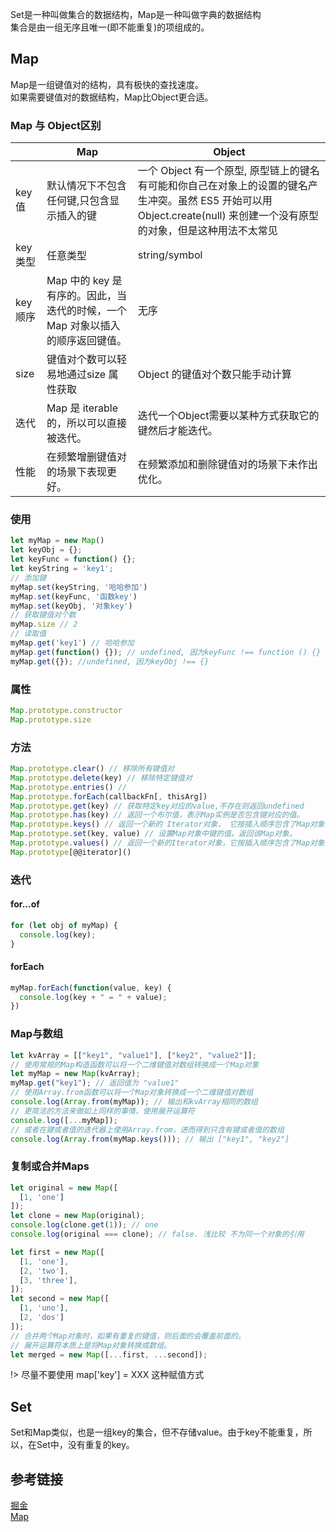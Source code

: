 Set是一种叫做集合的数据结构，Map是一种叫做字典的数据结构　　  
集合是由一组无序且唯一(即不能重复)的项组成的。
## Map
Map是一组键值对的结构，具有极快的查找速度。  
如果需要键值对的数据结构，Map比Object更合适。
### Map 与 Object区别

|         | Map                                                          | Object                                                       |
| ------- | ------------------------------------------------------------ | ------------------------------------------------------------ |
| key值   | 默认情况下不包含任何键,只包含显示插入的键                    | 一个 Object 有一个原型, 原型链上的键名有可能和你自己在对象上的设置的键名产生冲突。虽然 ES5 开始可以用 Object.create(null) 来创建一个没有原型的对象，但是这种用法不太常见 |
| key类型 | 任意类型                                                     | string/symbol                                                |
| key顺序 | Map 中的 key 是有序的。因此，当迭代的时候，一个 Map 对象以插入的顺序返回键值。 | 无序                                                         |
| size    | 键值对个数可以轻易地通过size 属性获取                        | Object 的键值对个数只能手动计算                              |
| 迭代    | Map 是 iterable 的，所以可以直接被迭代。                     | 迭代一个Object需要以某种方式获取它的键然后才能迭代。         |
| 性能    | 在频繁增删键值对的场景下表现更好。                           | 在频繁添加和删除键值对的场景下未作出优化。                   |

### 使用
```js
let myMap = new Map()
let keyObj = {};
let keyFunc = function() {};
let keyString = 'key1';
// 添加键
myMap.set(keyString, '哈哈参加')
myMap.set(keyFunc, '函数key')
myMap.set(keyObj, '对象key')
// 获取键值对个数
myMap.size // 2
// 读取值
myMap.get('key1') // 哈哈参加
myMap.get(function() {}); // undefined, 因为keyFunc !== function () {}
myMap.get({}); //undefined, 因为keyObj !== {}
```
### 属性
```js
Map.prototype.constructor
Map.prototype.size
```
### 方法
```js
Map.prototype.clear() // 移除所有键值对
Map.prototype.delete(key) // 移除特定键值对
Map.prototype.entries() // 
Map.prototype.forEach(callbackFn[, thisArg])
Map.prototype.get(key) // 获取特定key对应的value,不存在则返回undefined
Map.prototype.has(key) // 返回一个布尔值，表示Map实例是否包含键对应的值。
Map.prototype.keys() // 返回一个新的 Iterator对象， 它按插入顺序包含了Map对象中每个元素的键 。
Map.prototype.set(key, value) // 设置Map对象中键的值。返回该Map对象。
Map.prototype.values() // 返回一个新的Iterator对象，它按插入顺序包含了Map对象中每个元素的值 
Map.prototype[@@iterator]()
```

### 迭代
#### for...of
```js
for (let obj of myMap) {
  console.log(key);
}
```
#### forEach
```js
myMap.forEach(function(value, key) {
  console.log(key + " = " + value);
})
```

### Map与数组
```js
let kvArray = [["key1", "value1"], ["key2", "value2"]];
// 使用常规的Map构造函数可以将一个二维键值对数组转换成一个Map对象
let myMap = new Map(kvArray);
myMap.get("key1"); // 返回值为 "value1"
// 使用Array.from函数可以将一个Map对象转换成一个二维键值对数组
console.log(Array.from(myMap)); // 输出和kvArray相同的数组
// 更简洁的方法来做如上同样的事情，使用展开运算符
console.log([...myMap]);
// 或者在键或者值的迭代器上使用Array.from，进而得到只含有键或者值的数组
console.log(Array.from(myMap.keys())); // 输出 ["key1", "key2"]
```

### 复制或合并Maps
```js
let original = new Map([
  [1, 'one']
]);
let clone = new Map(original);
console.log(clone.get(1)); // one
console.log(original === clone); // false. 浅比较 不为同一个对象的引用
```
```js
let first = new Map([
  [1, 'one'],
  [2, 'two'],
  [3, 'three'],
]);
let second = new Map([
  [1, 'uno'],
  [2, 'dos']
]);
// 合并两个Map对象时，如果有重复的键值，则后面的会覆盖前面的。
// 展开运算符本质上是将Map对象转换成数组。
let merged = new Map([...first, ...second]);
```
!> 尽量不要使用 map['key'] = XXX 这种赋值方式

## Set
Set和Map类似，也是一组key的集合，但不存储value。由于key不能重复，所以，在Set中，没有重复的key。

## 参考链接
[掘金](https://juejin.im/post/5acc57eff265da237f1e9f7c)  
[Map](https://developer.mozilla.org/zh-CN/docs/Web/JavaScript/Reference/Global_Objects/Map)